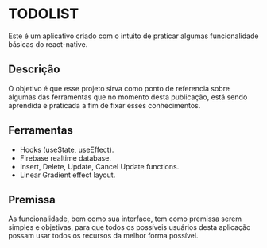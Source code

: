 # TODOLIST

Este é um aplicativo criado com o intuito de praticar algumas funcionalidade básicas do react-native.

## Descrição
O objetivo é que esse projeto sirva como ponto de referencia sobre algumas das ferramentas que no momento desta publicação, está sendo aprendida e praticada a fim de fixar esses conhecimentos.

## Ferramentas
- Hooks (useState, useEffect).
- Firebase realtime database.
- Insert, Delete, Update, Cancel Update functions.
- Linear Gradient effect layout.


## Premissa
As funcionalidade, bem como sua interface, tem como premissa serem simples e objetivas, para que todos os possíveis usuários desta aplicação possam usar todos os recursos da melhor forma possível.